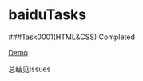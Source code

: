 # baiduTasks

###Task0001(HTML&CSS) Completed

[Demo](http://polly343900.github.io/demo/task0001/index.html)

总结见Issues
